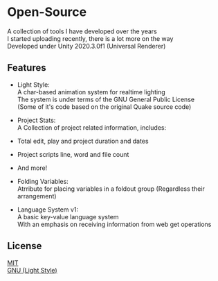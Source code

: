 # Open-Source
A collection of tools I have developed over the years <br/>
I started uploading recently, there is a lot more on the way <br/>
Developed under Unity 2020.3.0f1 (Universal Renderer)

## Features

- Light Style: <br/>
A char-based animation system for realtime lighting <br/>
The system is under terms of the GNU General Public License <br/>
(Some of it's code based on the original Quake source code)

- Project Stats: <br/>
A Collection of project related information, includes: <br/>
 - Total edit, play and project duration and dates
 - Project scripts line, word and file count
 - And more!

- Folding Variables: <br/>
Atrribute for placing variables in a foldout group
(Regardless their arrangement)

- Language System v1: <br/>
A basic key-value language system <br/>
With an emphasis on receiving information from web get operations

## License
[MIT](https://github.com/StaviRare/Open-Source/blob/main/LICENSE)<br/>
[GNU (Light Style)](https://github.com/id-Software/Quake/blob/bf4ac424ce754894ac8f1dae6a3981954bc9852d/gnu.txt)